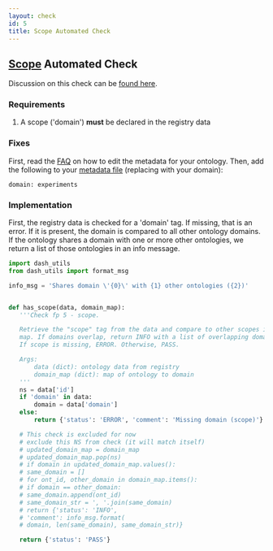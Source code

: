 ```yaml
---
layout: check
id: 5
title: Scope Automated Check
---
```


## [Scope](http://obofoundry.org/principles/fp-005-delineated-content.html) Automated Check

Discussion on this check can be [found here](https://github.com/OBOFoundry/OBOFoundry.github.io/issues/1015).

### Requirements
1. A scope ('domain') **must** be declared in the registry data

### Fixes
First, read the [FAQ](http://obofoundry.github.io/faq/how-do-i-edit-metadata.html) on how to edit the metadata for your ontology. Then, add the following to your [metadata file](https://github.com/OBOFoundry/OBOFoundry.github.io/tree/master/ontology) (replacing with your domain):
```
domain: experiments
```

### Implementation
First, the registry data is checked for a 'domain' tag. If missing, that is an error. If it is present, the domain is compared to all other ontology domains. If the ontology shares a domain with one or more other ontologies, we return a list of those ontologies in an info message.

```python
import dash_utils
from dash_utils import format_msg

info_msg = 'Shares domain \'{0}\' with {1} other ontologies ({2})'


def has_scope(data, domain_map):
   '''Check fp 5 - scope.

   Retrieve the "scope" tag from the data and compare to other scopes in the
   map. If domains overlap, return INFO with a list of overlapping domains.
   If scope is missing, ERROR. Otherwise, PASS.

   Args:
       data (dict): ontology data from registry
       domain_map (dict): map of ontology to domain
   '''
   ns = data['id']
   if 'domain' in data:
       domain = data['domain']
   else:
       return {'status': 'ERROR', 'comment': 'Missing domain (scope)'}

   # This check is excluded for now
   # exclude this NS from check (it will match itself)
   # updated_domain_map = domain_map
   # updated_domain_map.pop(ns)
   # if domain in updated_domain_map.values():
   # same_domain = []
   # for ont_id, other_domain in domain_map.items():
   # if domain == other_domain:
   # same_domain.append(ont_id)
   # same_domain_str = ', '.join(same_domain)
   # return {'status': 'INFO',
   # 'comment': info_msg.format(
   # domain, len(same_domain), same_domain_str)}

   return {'status': 'PASS'}
```

